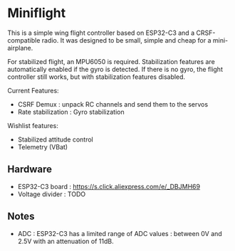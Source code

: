 # Miniflight

This is a simple wing flight controller based on ESP32-C3 and a CRSF-compatible radio. It was designed to be small, simple and cheap for a mini-airplane. 

For stabilized flight, an MPU6050 is required. Stabilization features are automatically enabled if the gyro is detected. If there is no gyro, the flight controller still works, but with stabilization features disabled.

Current Features:
- CSRF Demux : unpack RC channels and send them to the servos
- Rate stabilization : Gyro stabilization

Wishlist features:
- Stabilized attitude control
- Telemetry (VBat)

## Hardware
- ESP32-C3 board : https://s.click.aliexpress.com/e/_DBJMH69
- Voltage divider : TODO

## Notes
- ADC : ESP32-C3 has a limited range of ADC values : between 0V and 2.5V with an attenuation of 11dB.
